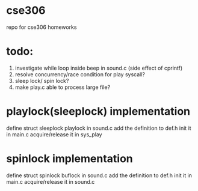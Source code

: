 # cse306
repo for cse306 homeworks

# todo:
1. investigate while loop inside beep in sound.c (side effect of cprintf)
2. resolve concurrency/race condition for play syscall?
3. sleep lock/ spin lock?
4. make play.c able to process large file?

# playlock(sleeplock) implementation
define struct sleeplock playlock in sound.c
add the definition to def.h
init it in main.c
acquire/release it in sys_play

# spinlock implementation
define struct spinlock buflock in sound.c
add the definition to def.h
init it in main.c
acquire/release it in sound.c